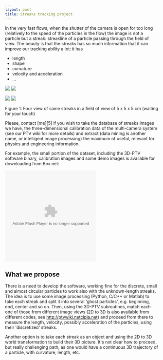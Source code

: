 ```yaml
---
layout: post
title: Streaks tracking project
---
```



In the very fast flows, when the shutter of the camera is open for too long (relatively to the speed of the particles in the flow) the image is not a particle but a streak: streakline of a particle passing through the field of view. The beauty is that the streaks has so much information that it can improve our tracking ability a lot: it has



*   length
*   shape
*   curvature
*   velocity and acceleration
*   ...



![][1] ![][2]

![][3] ![][4]


Figure 1: Four view of same streaks in a field of view of 5 x 5 x 5 cm (waiting for your touch)

Please, contact [me][5] if you wish to take the database of streaks images we have, the three-dimensional calibration data of the multi-camera system (see our PTV wiki for more details) and extract (data mining is another name, or intelligent image processing) the maximum of useful, relevant for physics and engineering information.

For example, the small portion of the dataset, including the 3D-PTV software binary, calibration images and some demo images is available for downloading from Box.net:

 <param name="movie" value="http://www.box.net/static/flash/box_explorer.swf?widgetHash=ysdlkzlfmi" /><param name="quality" value="high" /> <embed src="http://www.box.net/static/flash/box_explorer.swf?widgetHash=ysdlkzlfmi" quality="high" width="300" height="300" pluginspage="http://www.macromedia.com/go/getflashplayer" type="application/x-shockwave-flash" > </embed>



## What we propose

There is a need to develop the software, working fine for the discrete, small and almost circular particles to work also with the unknown-length streaks. The idea is to use some image processing (Python, C/C++ or Matlab) to take each streak and split it into several 'ghost particles', e.g. beginning, end, center and so on. Then, using the 3D-PTV subroutines, match each one of those from different image views (2D to 3D is also available from different codes, see <http://ptvwiki.netcipia.net>) and proceed from there to measure the length, velocity, possibly acceleration of the particles, using their 'discretized' streaks.

Another option is to take each streak as an object and using the 2D to 3D world transformation to build their 3D picture. It's not clear how to proceed, but really challenging path, as one would have a continuous 3D trajectory of a particle, with curvature, length, etc.

 [1]: ../images/Movie12_Scene28_1_183.jpg ""
 [2]: ../images/Movie12_Scene28_2_183.jpg ""
 [3]: ../images/Movie12_Scene28_3_183.jpg ""
 [4]: ../images/Movie12_Scene28_4_183.jpg ""
